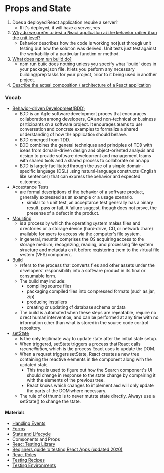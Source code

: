 # Props and State

1. Does a deployed React application require a server?
   - If it's deployed, it will have a server, yes
2. [Why do we prefer to test a React application at the behavior rather than the unit level?](https://reactjs.org/docs/testing.html)
   - Behavior describes how the code is working not just through unit testing but how the solution was derived. Unit tests just test against the workability of a particular function or method.
3. [What does npm run build do?](https://docs.npmjs.com/cli/v6/commands/npm-build)
   - npm run build does nothing unless you specify what "build" does in your package.json file. It lets you perform any necessary building/prep tasks for your project, prior to it being used in another project.
4. [Describe the actual composition / architecture of a React application](https://skillcrush.com/blog/what-is-react-js/)

### Vocab

- [Behavior-driven Development(BDD)](https://en.wikipedia.org/wiki/Behavior-driven_development)
  - BDD is an Agile software development proces that encourages collaboration among developers, QA and non-technical or business participants on a software project. It enourages teams to use conversation and concrete examples to formalize a shared understanding of how the application should behave.
  - BDD emerged from TDD.
  - BDD combines the general techniques and principles of TDD with ideas from domain-driven design and object-oriented analysis and design to provide software development and management teams with shared tools and a shared process to collaborate on an app
  - BDD is largely facilitated through the use of a simple domain-specific language (DSL) using natural-language constructs (English like sentences) that can express the behavior and expected outcomes.
- [Acceptance Tests](<https://www.agilealliance.org/glossary/acceptance/#q=~(infinite~false~filters~(postType~(~'page~'post~'aa_book~'aa_event_session~'aa_experience_report~'aa_glossary~'aa_research_paper~'aa_video)~tags~(~'acceptance*20test))~searchTerm~'~sort~false~sortDirection~'asc~page~1)>)
  - are formal descriptions of the behavior of a software product, generally expressed as an example or a usage scenario.
    - similar to a unit test, an acceptance test generally has a binary result, pass or fail. A failure suggest, though does not prove, the presense of a defect in the product.
- [Mounting](<https://en.wikipedia.org/wiki/Mount_(computing)>)
  - is a process by which the operating system makes files and directories on a storage device (hard-drive, CD, or network share) available for users to access via the computer's file system.
  - in general, mountin comprises the OS acquiring access to the storage medium; recognizing, reading, and processing file system structure and metadata on it before registering them to the virtual file system (VFS) component.
- [Build](<https://www.agilealliance.org/glossary/automated-build/#q=~(infinite~false~filters~(postType~(~'page~'post~'aa_book~'aa_event_session~'aa_glossary~'aa_organizations~'aa_research_paper~'aa_video)~tags~(~'automated*20build))~searchTerm~'~sort~false~sortDirection~'asc~page~1)>)
  - refers to the process that converts files and other assets under the developers' responsibility into a software product in its final or consumable form.
  - The build may include:
    - compiling source files
    - packaging compiled files into compressed formats (such as jar, zip)
    - producing installers
    - creating or updating of database schema or data
  - The build is automated when these steps are repeatable, require no direct human intervention, and can be performed at any time with no information other than what is stored in the source code control repository.
- [setState](https://css-tricks.com/understanding-react-setstate/)
  - Is the only legitimate way to update state after the initial state setup.
  - When triggered, setState triggers a process that React calls _reconciliation_, which is the process React uses to update the DOM.
  - When a request triggers setState, React creates a new tree containing the reactive elements in the component along with the updated state.
    - This tree is used to figure out how the Search component's UI should change in response to the state change by compairing it with the elements of the previous tree.
    - React knows which changes to implement and will only update the parts of the DOM where necessary.
  - The rule of of thumb is to never mutate state directly. Always use a setState() to change the state.

#### Materials

- [Handling Events](https://reactjs.org/docs/handling-events.html)
- [Forms](https://reactjs.org/docs/forms.html)
- [State and Lifecycle](https://reactjs.org/docs/state-and-lifecycle.html)
- [Components and Props](https://reactjs.org/docs/components-and-props.html)
- [React Testing Library](https://testing-library.com/docs/react-testing-library/intro/)
- [Beginners guide to testing React Apps (updated 2020)](https://thomlom.dev/beginner-guide-testing-react-apps/)
- [React Roles](https://developer.mozilla.org/en-US/docs/Web/Accessibility/ARIA/ARIA_Techniques#Roles)
- [Testing Recipes](https://reactjs.org/docs/testing-recipes.html)
- [Testing Environments](https://reactjs.org/docs/testing-environments.html)

  
